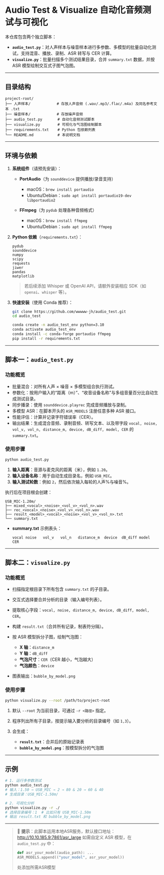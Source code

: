 # Audio Test & Visualize 自动化音频测试与可视化

本仓库包含两个独立脚本：

* **`audio_test.py`**：对人声样本与噪音样本进行多参数、多模型的批量自动化测试，支持混音、播放、录制、ASR 转写与 CER 计算。
* **`visualize.py`**：批量扫描多个测试结果目录，合并 `summary.txt` 数据，并按 ASR 模型绘制交互式子图气泡图。

---

## 目录结构

```plaintext
project-root/
├── 人声样本/            # 存放人声音频 (.wav/.mp3/.flac/.m4a) 及同名参考文本 .txt
├── 噪音样本/            # 存放噪声音频
├── audio_test.py       # 自动化音频测试脚本
├── visualize.py        # 可视化与气泡图绘制脚本
├── requirements.txt    # Python 包依赖列表
└── README.md           # 本说明文档
```

---

## 环境与依赖

1. **系统组件**（请预先安装）：

   * **PortAudio**（为 `sounddevice` 提供播放/录音支持）

     * macOS：`brew install portaudio`
     * Ubuntu/Debian：`sudo apt install portaudio19-dev libportaudio2`
   * **FFmpeg**（为 `pydub` 处理各种音频格式）

     * macOS：`brew install ffmpeg`
     * Ubuntu/Debian：`sudo apt install ffmpeg`

2. **Python 依赖**（`requirements.txt`）：

   ```text
   pydub
   sounddevice
   numpy
   scipy
   requests
   jiwer
   pandas
   matplotlib
   ```

   > 若后续添加 Whisper 或 OpenAI API，请额外安装相应 SDK（如 `openai`、`whisper` 等）。

3. **快速安装**（使用 Conda 推荐）：

   ```bash
   git clone https://github.com/wwwww-jh/audio_test.git
   cd audio_test

   conda create -n audio_test_env python=3.10
   conda activate audio_test_env
   conda install -c conda-forge portaudio ffmpeg
   pip install -r requirements.txt
   ```

---

## 脚本一：`audio_test.py`

### 功能概览

* 批量混合：对所有人声 × 噪音 × 多模型组合执行测试。
* 参数化：按用户输入的“距离（m）”、“收音设备名称”与多组音量百分比自动生成测试目录。
* 同步播录：使用 `sounddevice.playrec` 完成音频播放与录制。
* 多模型 ASR：在脚本开头的 `ASR_MODELS` 注册任意多种 ASR 接口。
* 性能评估：计算并记录字符错误率（CER）。
* 输出结果：生成混合音频、录制音频、转写文本、以及带字段 `vocal, noise, vol_v, vol_n, distance_m, device, dB_diff, model, CER` 的 `summary.txt`。

### 使用步骤

```bash
python audio_test.py
```

1. **输入距离**：音源与麦克风的距离（米），例如 `1.20`。
2. **输入设备名称**：用于自动生成目录名，例如 `USB_MIC`。
3. **输入测试轮数**：例如 `2`，然后依次输入每轮的人声%与噪音%。

执行后在项目根会创建：

```
USB_MIC-1.20m/
├── mixed_<vocal>_<noise>_<vol_v>_<vol_n>.wav
├── rec_<vocal>_<noise>_<vol_v>_<vol_n>.wav
├── result_<model>_<vocal>_<noise>_<vol_v>_<vol_n>.txt
└── summary.txt
```

* **summary.txt** 示例表头：

  ```tsv
  vocal	noise	vol_v	vol_n	distance_m	device	dB_diff	model	CER
  ```

---

## 脚本二：`visualize.py`

### 功能概览

* 扫描指定根目录下所有包含 `summary.txt` 的子目录。
* 交互式选择要合并分析的目录（输入编号列表）。
* 提取核心字段：`vocal, noise, distance_m, device, dB_diff, model, CER`。
* 构建 `result.txt`（合并所有记录，制表符分隔）。
* 按 ASR 模型拆分子图，绘制气泡图：

  * **X 轴**：`distance_m`
  * **Y 轴**：`dB_diff`
  * **气泡尺寸**：`CER`（CER 越小，气泡越大）
  * **气泡颜色**：`device`
* 图表输出：`bubble_by_model.png`

### 使用步骤

```bash
python visualize.py --root /path/to/project-root
```

1. 默认 `--root` 为当前目录，可通过 `-r <路径>` 指定。
2. 程序列出所有子目录，按提示输入要分析的目录编号（如 `1,3`）。
3. 会生成：

   * **`result.txt`**：合并后的原始记录表
   * **`bubble_by_model.png`**：按模型拆分的气泡图

---

## 示例

```bash
# 1. 运行多参数测试
python audio_test.py
# 输入：1.50 → USB_MIC → 2 → 80 & 20 → 60 & 40
# 生成目录：USB_MIC-1.50m/

# 2. 可视化分析
python visualize.py -r ./
# 选择目录编号：1  # 比如只有 USB_MIC-1.50m
# 输出 result.txt 和 bubble_by_model.png
```

---

> 📌 **提示**：此脚本运用本地ASR服务，默认接口地址：
>  http://10.10.185.9:7861/asr_large
> 如需自定义 ASR 模型，在 `audio_test.py` 中：
> ```python
> def asr_your_model(audio_path): ...
> ASR_MODELS.append(("your_model", asr_your_model))
> ```
> 处添加所需ASR模型


